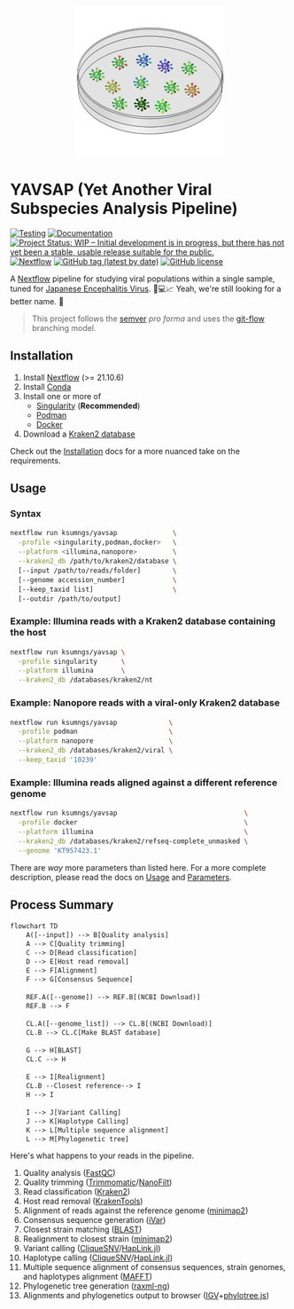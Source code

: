 <!-- markdownlint-disable -->
<p align="center">
  <img src="assets/yavsap-logo.svg" alt="logo" width="270">
</p>

# YAVSAP (Yet Another Viral Subspecies Analysis Pipeline)

[![Testing](https://github.com/ksumngs/yavsap/actions/workflows/ci.yml/badge.svg?branch=master)](https://github.com/ksumngs/yavsap/actions/workflows/ci.yml)
[![Documentation](https://img.shields.io/badge/docs-stable-blue.svg)](https://ksumngs.github.io/yavsap)
[![Project Status: WIP – Initial development is in progress, but there has not yet been a stable, usable release suitable for the public.](https://www.repostatus.org/badges/latest/wip.svg)](https://www.repostatus.org/#wip)
[![Nextflow](https://img.shields.io/badge/nextflow%20DSL2-%E2%89%A521.10.6-23aa62.svg?labelColor=000000)](https://www.nextflow.io/)
[![GitHub tag (latest by date)](https://img.shields.io/github/v/tag/ksumngs/yavsap?label=version)](https://github.com/ksumngs/yavsap/blob/master/CHANGELOG.md)
[![GitHub license](https://img.shields.io/github/license/ksumngs/yavsap)](https://github.com/ksumngs/yavsap/blob/master/LICENSE)

<!-- markdownlint-enable -->

A [Nextflow] pipeline for studying viral populations within a single sample,
tuned for [Japanese Encephalitis Virus]. :dna::computer::chart_with_upwards_trend:
Yeah, we're still looking for a better name. :shrug:

> This project follows the [semver] _pro forma_ and uses the [git-flow]
> branching model.

## Installation

1. Install [Nextflow] (>= 21.10.6)
2. Install [Conda]
3. Install one or more of
   - [Singularity] (**Recommended**)
   - [Podman]
   - [Docker]
4. Download a [Kraken2 database]

Check out the [Installation] docs for a more nuanced take on the requirements.

## Usage

### Syntax

```bash
nextflow run ksumngs/yavsap              \
  -profile <singularity,podman,docker>   \
  --platform <illumina,nanopore>         \
  --kraken2_db /path/to/kraken2/database \
  [--input /path/to/reads/folder]        \
  [--genome accession_number]            \
  [--keep_taxid list]                    \
  [--outdir /path/to/output]
```

### Example: Illumina reads with a Kraken2 database containing the host

```bash
nextflow run ksumngs/yavsap \
  -profile singularity      \
  --platform illumina       \
  --kraken2_db /databases/kraken2/nt
```

### Example: Nanopore reads with a viral-only Kraken2 database

```bash
nextflow run ksumngs/yavsap             \
  -profile podman                       \
  --platform nanopore                   \
  --kraken2_db /databases/kraken2/viral \
  --keep_taxid '10239'
```

### Example: Illumina reads aligned against a different reference genome

```bash
nextflow run ksumngs/yavsap                                \
  -profile docker                                          \
  --platform illumina                                      \
  --kraken2_db /databases/kraken2/refseq-complete_unmasked \
  --genome 'KT957423.1'
```

There are _way_ more parameters than listed here. For a more complete
description, please read the docs on [Usage] and [Parameters].

## Process Summary

```mermaid
flowchart TD
    A([--input]) --> B[Quality analysis]
    A --> C[Quality trimming]
    C --> D[Read classification]
    D --> E[Host read removal]
    E --> F[Alignment]
    F --> G[Consensus Sequence]

    REF.A([--genome]) --> REF.B[(NCBI Download)]
    REF.B --> F

    CL.A([--genome_list]) --> CL.B[(NCBI Download)]
    CL.B --> CL.C[Make BLAST database]

    G --> H[BLAST]
    CL.C --> H

    E --> I[Realignment]
    CL.B --Closest reference--> I
    H --> I

    I --> J[Variant Calling]
    J --> K[Haplotype Calling]
    K --> L[Multiple sequence alignment]
    L --> M[Phylogenetic tree]
```

Here's what happens to your reads in the pipeline.

 1. Quality analysis ([FastQC])
 2. Quality trimming ([Trimmomatic]/[NanoFilt])
 3. Read classification ([Kraken2])
 4. Host read removal ([KrakenTools])
 5. Alignment of reads against the reference genome ([minimap2])
 6. Consensus sequence generation ([iVar])
 7. Closest strain matching ([BLAST])
 8. Realignment to closest strain ([minimap2])
 9. Variant calling ([CliqueSNV]/[HapLink.jl])
10. Haplotype calling ([CliqueSNV]/[HapLink.jl])
11. Multiple sequence alignment of consensus sequences, strain genomes, and
    haplotypes alignment ([MAFFT])
12. Phylogenetic tree generation ([raxml-ng])
13. Alignments and phylogenetics output to browser ([IGV]+[phylotree.js])

[BLAST]: https://blast.ncbi.nlm.nih.gov/Blast.cgi
[CliqueSNV]: https://github.com/vtsyvina/CliqueSNV
[Conda]: https://conda.io/miniconda.html
[Docker]: https://docs.docker.com/engine/installation
[FastQC]: https://www.bioinformatics.babraham.ac.uk/projects/fastqc/
[git-flow]: https://nvie.com/posts/a-successful-git-branching-model
[HapLink.jl]: https://ksumngs.github.io/HapLink.jl
[IGV]: https://igv.org/
[Installation]: https://ksumngs.github.io/yavsap/install
[iVar]: https://andersen-lab.github.io/ivar/html/manualpage.html
[Japanese Encephalitis Virus]: https://www.ncbi.nlm.nih.gov/Taxonomy/Browser/wwwtax.cgi?id=11072
[Kraken2 database]: https://github.com/DerrickWood/kraken2/wiki/Manual#custom-databases
[Kraken2]: https://github.com/DerrickWood/kraken2/wiki
[KrakenTools]: https://github.com/jenniferlu717/KrakenTools
[MAFFT]: https://mafft.cbrc.jp/alignment/software/
[minimap2]: https://lh3.github.io/minimap2/
[NanoFilt]: https://github.com/wdecoster/nanofilt/
[Nextflow]: https://nextflow.io
[Parameters]: https://ksumngs.github.io/yavsap/parameters
[phylotree.js]: https://github.com/veg/phylotree.js
[Podman]: https://podman.io
[raxml-ng]: https://github.com/amkozlov/raxml-ng
[semver]: https://semver.org
[Singularity]: https://www.sylabs.io/guides/3.8/user-guide
[SPAdes]: cab.spbu.ru/spades
[Trimmomatic]: www.usadellab.org/cms/?page=trimmomatic
[Usage]: https://ksumngs.github.io/yavsap/usage
